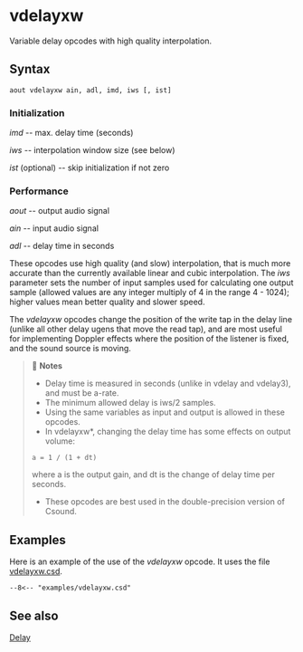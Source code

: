 <!--
id:vdelayxw
category:Signal Modifiers:Delay
-->
# vdelayxw
Variable delay opcodes with high quality interpolation.

## Syntax
``` csound-orc
aout vdelayxw ain, adl, imd, iws [, ist]
```

### Initialization

_imd_ -- max. delay time (seconds)

_iws_ -- interpolation window size (see below)

_ist_ (optional) -- skip initialization if not zero

### Performance

_aout_ -- output audio signal

_ain_ -- input audio signal

_adl_ -- delay time in seconds

These opcodes use high quality (and slow) interpolation, that is much more accurate than the currently available linear and cubic interpolation. The _iws_ parameter sets the number of input samples used for calculating one output sample (allowed values are any integer multiply of 4 in the range 4 - 1024); higher values mean better quality and slower speed.

The _vdelayxw_ opcodes change the position of the write tap in the delay line (unlike all other delay ugens that move the read tap), and are most useful for implementing Doppler effects where the position of the listener is fixed, and the sound source is moving.

> :memo: **Notes**
>
> * Delay time is measured in seconds (unlike in vdelay and vdelay3), and must be a-rate.
> * The minimum allowed delay is iws/2 samples.
> * Using the same variables as input and output is allowed in these opcodes.
> * In vdelayxw*, changing the delay time has some effects on output volume:
> ```
> a = 1 / (1 + dt)
> ```
>  where a is the output gain, and dt is the change of delay time per seconds.
> * These opcodes are best used in the double-precision version of Csound.

## Examples

Here is an example of the use of the _vdelayxw_ opcode. It uses the file [vdelayxw.csd](../../examples/vdelayxw.csd).

``` csound-csd title="Example of the _vdelayxw_ opcode." linenums="1"
--8<-- "examples/vdelayxw.csd"
```

## See also

[Delay](../../sigmod/delayops)
